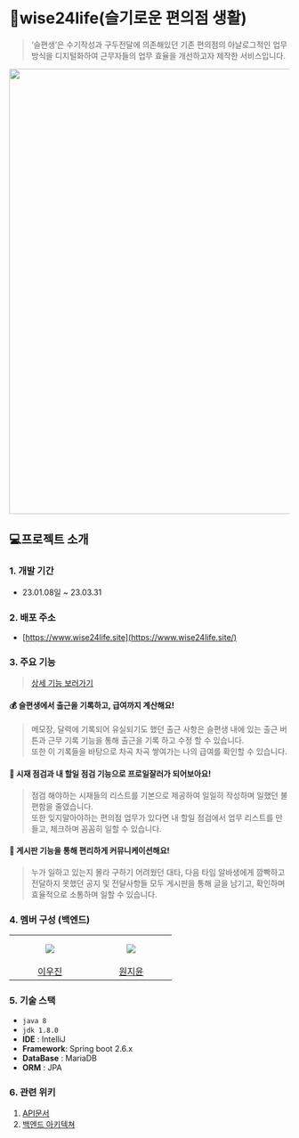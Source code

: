 # 🏪wise24life(슬기로운 편의점 생활)
> ‘슬편생’은 수기작성과 구두전달에 의존해있던 기존 편의점의 아날로그적인 업무 방식을 디지털화하여 근무자들의 업무 효율을 개선하고자 제작한 서비스입니다. 
<p align="center">
<img src = "https://user-images.githubusercontent.com/78727847/226090738-44b5096c-28db-4ac7-adb7-f04d1bec551f.png" width="800px"/>
 </p>

## 💻프로젝트 소개
### 1. 개발 기간
* 23.01.08일 ~ 23.03.31
### 2. 배포 주소
 - [https://www.wise24life.site](https://www.wise24life.site/)
### 3. 주요 기능
> [상세 기능 보러가기](https://github.com/dnd-side-project/dnd-8th-10-backend/wiki)
#### 💰 슬편생에서 출근을 기록하고, 급여까지 계산해요!
> 메모장, 달력에 기록되어 유실되기도 했던 출근 사항은 슬편생 내에 있는 출근 버튼과 근무 기록 기능을 통해 출근을 기록 하고 수정 할 수 있습니다. <br>
> 또한 이 기록들을 바탕으로 차곡 차곡 쌓여가는 나의 급여를 확인할 수 있습니다.
#### 📝 시재 점검과 내 할일 점검 기능으로 프로일잘러가 되어보아요!
> 점검 해야하는 시재들의 리스트를 기본으로 제공하여 일일히 작성하며 일했던 불편함을 줄였습니다. <br>
> 또한 잊지말아야하는 편의점 업무가 있다면 내 할일 점검에서 업무 리스트를 만들고, 체크하며 꼼꼼히 일할 수 있습니다.
#### 💬 게시판 기능을 통해 편리하게 커뮤니케이션해요!
> 누가 일하고 있는지 몰라 구하기 어려웠던 대타, 다음 타임 알바생에게 깜빡하고 전달하지 못했던 공지 및 전달사항들 모두 게시판을 통해 글을 남기고, 확인하며 효율적으로 소통하며 일할 수 있습니다.

### 4. 멤버 구성 (백엔드)

<table>
  <tr height="50px">
    <td align="center" width="130px">
      <img src="https://avatars.githubusercontent.com/u/96921128?v=4" />
    </td>
    <td align="center" width="130px">
      <img src="https://avatars.githubusercontent.com/u/78727847?v=4" />
    </td>
  </tr>  
  <tr>
    <td align="center">
      <a href="https://github.com/woozxn">이우진</a>
    </td>
    <td align="center">
      <a href="https://github.com/">원지윤</a>
    </td>
  </tr>
</table>

### 5. 기술 스택
- `java 8`
- `jdk 1.8.0`
- **IDE** : IntelliJ
- **Framework**: Spring boot 2.6.x
- **DataBase** : MariaDB
- **ORM** : JPA

### 6. 관련 위키
 1. [API문서](https://github.com/dnd-side-project/dnd-8th-10-backend/wiki/API-Docs) <br>
 2. [백엔드 아키텍쳐](https://github.com/dnd-side-project/dnd-8th-10-backend/wiki/Architecture)
